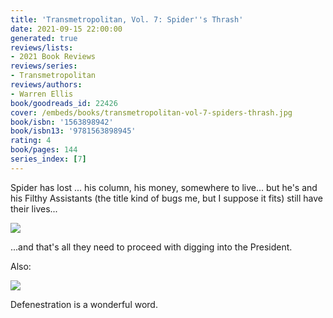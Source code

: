 ```yaml
---
title: 'Transmetropolitan, Vol. 7: Spider''s Thrash'
date: 2021-09-15 22:00:00
generated: true
reviews/lists:
- 2021 Book Reviews
reviews/series:
- Transmetropolitan
reviews/authors:
- Warren Ellis
book/goodreads_id: 22426
cover: /embeds/books/transmetropolitan-vol-7-spiders-thrash.jpg
book/isbn: '1563898942'
book/isbn13: '9781563898945'
rating: 4
book/pages: 144
series_index: [7]
---
```

Spider has lost ... his column, his money, somewhere to live... but he's and his Filthy Assistants (the title kind of bugs me, but I suppose it fits) still have their lives...  

![](/embeds/books/attachments/transmetropolitan-vol-7-spiders-thrash-x-1.png)  

<!--more-->

...and that's all they need to proceed with digging into the President.  

Also:  

![](/embeds/books/attachments/transmetropolitan-vol-7-spiders-thrash-x-2.png)  

Defenestration is a wonderful word.
